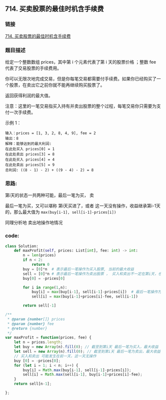 ## 714. 买卖股票的最佳时机含手续费
### 链接

[714. 买卖股票的最佳时机含手续费](https://leetcode-cn.com/problems/best-time-to-buy-and-sell-stock-with-transaction-fee/)
### 题目描述
给定一个整数数组 prices，其中第 i 个元素代表了第 i 天的股票价格 ；整数 fee 代表了交易股票的手续费用。

你可以无限次地完成交易，但是你每笔交易都需要付手续费。如果你已经购买了一个股票，在卖出它之前你就不能再继续购买股票了。

返回获得利润的最大值。

注意：这里的一笔交易指买入持有并卖出股票的整个过程，每笔交易你只需要为支付一次手续费。

示例 1：
```
输入：prices = [1, 3, 2, 8, 4, 9], fee = 2
输出：8
解释：能够达到的最大利润:  
在此处买入 prices[0] = 1
在此处卖出 prices[3] = 8
在此处买入 prices[4] = 4
在此处卖出 prices[5] = 9
总利润: ((8 - 1) - 2) + ((9 - 4) - 2) = 8
````

### 思路:

第i天的状态一共两种可能，最后一笔为买， 卖

最后一笔为买，又可以堪称 第i天买进了，或者 这一天没有操作，收益继承第i-1天的，那么最大值为 `max(buy[i-1], sell[i-1]-prices[i])`

同理分析地 卖出地操作地情况 

### code:

```python
class Solution:
    def maxProfit(self, prices: List[int], fee: int) -> int:
        n = len(prices)
        if n < 2:
            return 0
        buy = [0]*n  # 表示最后一笔操作为买入股票, 当前的最大收益
        sell = [0]*n # 表示最后一笔操作为卖出股票 ， 买入和卖出不一定在第i天，也可能在i-1天
        buy[0] = -prices[0]

        for i in range(1,n):
            buy[i] = max(buy[i-1], sell[i-1]-prices[i])  # 最后一笔操作为买入， 转移方程 
            sell[i] = max(buy[i-1]+prices[i]-fee, sell[i-1])

        return sell[-1]
```

```JavaScript
/**
 * @param {number[]} prices
 * @param {number} fee
 * @return {number}
 */
var maxProfit = function(prices, fee) {
    let n = prices.length;
    let buy = new Array(n).fill(0); // 截至到第i天 最后一笔为买入，最大收益
    let sell = new Array(n).fill(0); // 截至到第i天 最后一笔为卖出，最大收益
    // 买入和卖出 可能发生在前一天，这一天无操作
    buy [0] = -prices[0];
    for (let i = 1; i < n; i++) {
        buy[i] = Math.max(buy[i-1], sell[i-1]-prices[i]);
        sell[i] = Math.max(sell[i-1], buy[i-1]+prices[i]-fee);
    }
    return sell[n-1];

};
```